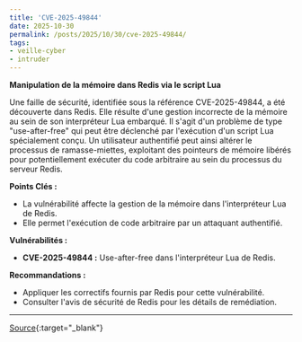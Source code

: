 ```yaml
---
title: 'CVE-2025-49844'
date: 2025-10-30
permalink: /posts/2025/10/30/cve-2025-49844/
tags:
- veille-cyber
- intruder
---
```

**Manipulation de la mémoire dans Redis via le script Lua**

Une faille de sécurité, identifiée sous la référence CVE-2025-49844, a été découverte dans Redis. Elle résulte d'une gestion incorrecte de la mémoire au sein de son interpréteur Lua embarqué. Il s'agit d'un problème de type "use-after-free" qui peut être déclenché par l'exécution d'un script Lua spécialement conçu. Un utilisateur authentifié peut ainsi altérer le processus de ramasse-miettes, exploitant des pointeurs de mémoire libérés pour potentiellement exécuter du code arbitraire au sein du processus du serveur Redis.

**Points Clés :**
*   La vulnérabilité affecte la gestion de la mémoire dans l'interpréteur Lua de Redis.
*   Elle permet l'exécution de code arbitraire par un attaquant authentifié.

**Vulnérabilités :**
*   **CVE-2025-49844 :** Use-after-free dans l'interpréteur Lua de Redis.

**Recommandations :**
*   Appliquer les correctifs fournis par Redis pour cette vulnérabilité.
*   Consulter l'avis de sécurité de Redis pour les détails de remédiation.

---
[Source](https://cvemon.intruder.io/cves/CVE-2025-49844){:target="_blank"}
